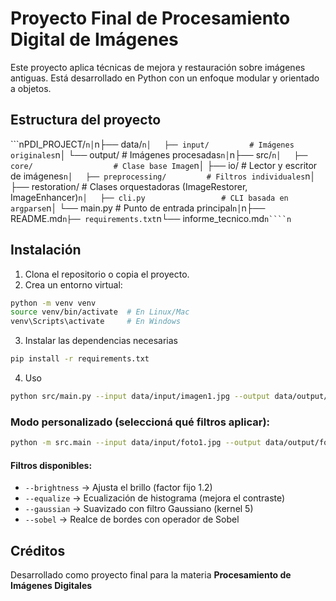 # Proyecto Final de Procesamiento Digital de Imágenes

Este proyecto aplica técnicas de mejora y restauración sobre imágenes antiguas. Está desarrollado en Python con un enfoque modular y orientado a objetos.

## Estructura del proyecto

```nPDI_PROJECT/`n│`n├── data/`n│   ├── input/         # Imágenes originales`n│   └── output/        # Imágenes procesadas`n│`n├── src/`n│   ├── core/                  # Clase base Image`n│   ├── io/                    # Lector y escritor de imágenes`n│   ├── preprocessing/         # Filtros individuales`n│   ├── restoration/           # Clases orquestadoras (ImageRestorer, ImageEnhancer)`n│   ├── cli.py                 # CLI basada en argparse`n│   └── main.py                # Punto de entrada principal`n│`n├── README.md`n├── requirements.txt`n└── informe_tecnico.md`n````n`


## Instalación

1. Clona el repositorio o copia el proyecto.
2. Crea un entorno virtual:

```bash
python -m venv venv
source venv/bin/activate  # En Linux/Mac
venv\Scripts\activate     # En Windows
```

3. Instalar las dependencias necesarias
```bash
pip install -r requirements.txt
```

4. Uso

```bash
python src/main.py --input data/input/imagen1.jpg --output data/output/imagen1_restaurada.jpg
```

### Modo personalizado (seleccioná qué filtros aplicar):

```bash
python -m src.main --input data/input/foto1.jpg --output data/output/foto1_custom.jpg --brightness --equalize --sobel
```
#### Filtros disponibles:
- `--brightness` → Ajusta el brillo (factor fijo 1.2)
- `--equalize` → Ecualización de histograma (mejora el contraste)
- `--gaussian` → Suavizado con filtro Gaussiano (kernel 5)
- `--sobel` → Realce de bordes con operador de Sobel

## Créditos

Desarrollado como proyecto final para la materia **Procesamiento de Imágenes Digitales**